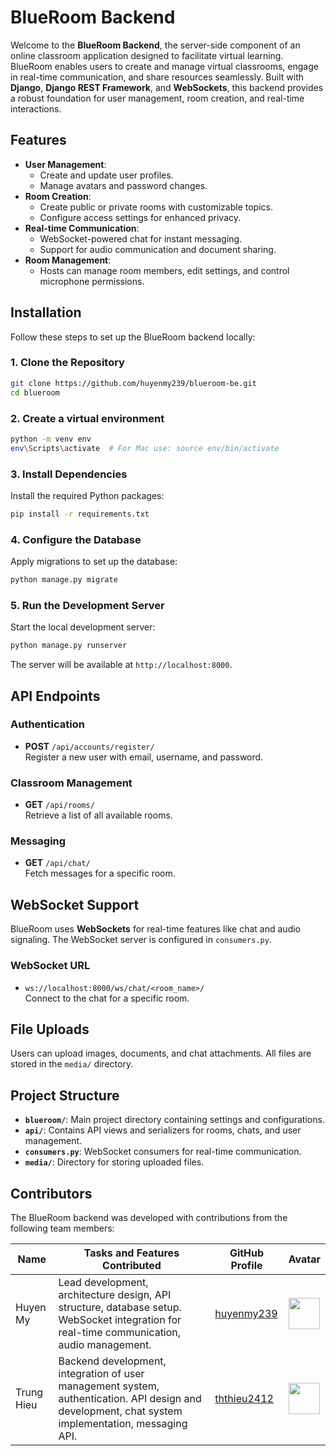 # BlueRoom Backend

Welcome to the **BlueRoom Backend**, the server-side component of an online classroom application designed to facilitate virtual learning. BlueRoom enables users to create and manage virtual classrooms, engage in real-time communication, and share resources seamlessly. Built with **Django**, **Django REST Framework**, and **WebSockets**, this backend provides a robust foundation for user management, room creation, and real-time interactions.

## Features

- **User Management**: 
  - Create and update user profiles.
  - Manage avatars and password changes.
- **Room Creation**: 
  - Create public or private rooms with customizable topics.
  - Configure access settings for enhanced privacy.
- **Real-time Communication**: 
  - WebSocket-powered chat for instant messaging.
  - Support for audio communication and document sharing.
- **Room Management**: 
  - Hosts can manage room members, edit settings, and control microphone permissions.

## Installation

Follow these steps to set up the BlueRoom backend locally:

### 1. Clone the Repository
```bash
git clone https://github.com/huyenmy239/blueroom-be.git
cd blueroom
```

### 2. Create a virtual environment
```bash
python -m venv env
env\Scripts\activate  # For Mac use: source env/bin/activate
```

### 3. Install Dependencies
Install the required Python packages:
```bash
pip install -r requirements.txt
```

### 4. Configure the Database
Apply migrations to set up the database:
```bash
python manage.py migrate
```

### 5. Run the Development Server
Start the local development server:
```bash
python manage.py runserver
```

The server will be available at `http://localhost:8000`.

## API Endpoints

### Authentication
- **POST** `/api/accounts/register/`  
  Register a new user with email, username, and password.

### Classroom Management
- **GET** `/api/rooms/`  
  Retrieve a list of all available rooms.

### Messaging
- **GET** `/api/chat/`  
  Fetch messages for a specific room.

## WebSocket Support

BlueRoom uses **WebSockets** for real-time features like chat and audio signaling. The WebSocket server is configured in `consumers.py`.

### WebSocket URL
- `ws://localhost:8000/ws/chat/<room_name>/`  
  Connect to the chat for a specific room.

## File Uploads

Users can upload images, documents, and chat attachments. All files are stored in the `media/` directory.

## Project Structure

- **`blueroom/`**: Main project directory containing settings and configurations.
- **`api/`**: Contains API views and serializers for rooms, chats, and user management.
- **`consumers.py`**: WebSocket consumers for real-time communication.
- **`media/`**: Directory for storing uploaded files.

## Contributors

The BlueRoom backend was developed with contributions from the following team members:

| Name              | Tasks and Features Contributed                                   | GitHub Profile                          | Avatar                                 |
|-------------------|------------------------------------------------------------------|-----------------------------------------|----------------------------------------|
| Huyen My          | Lead development, architecture design, API structure, database setup. WebSocket integration for real-time communication, audio management. | [huyenmy239](https://github.com/huyenmy239) | <img src="https://avatars.githubusercontent.com/huyenmy239" width="50" /> |
| Trung Hieu          | Backend development, integration of user management system, authentication. API design and development, chat system implementation, messaging API. | [ththieu2412](https://github.com/ththieu2412)   | <img src="https://avatars.githubusercontent.com/ththieu2412" width="50" /> |
